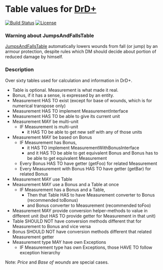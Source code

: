 # Table values for [DrD+](http://www.altar.cz/drdplus/)

[![Build Status](https://travis-ci.com/drdplusinfo/tables.svg?branch=master)](https://travis-ci.com/jaroslavtyc/drd-plus-tables)
[![License](https://poser.pugx.org/drdplus/tables/license)](https://packagist.org/packages/drdplus/tables)

### Warning about JumpsAndFallsTable
[JumpsAndFallsTable](/src/Activities/JumpsAndFallsTable.php) automatically lowers wounds from fall (or jump) by an armour protection, despite rules
which DM should decide about portion of reduced damage by himself.

### Description

Over sixty tables used for calculation and information in DrD+.

- Table is optional. Measurement is what made it real.
- Bonus, if it has a sense, is expressed by an entity.
- Measurement HAS TO exist (except for base of wounds, which is for numerical transpose only)
- Measurement HAS TO implement MeasurementInterface
- Measurement HAS TO be able to give its current unit
- Measurement MAY be multi-unit
    - IF Measurement is multi-unit
        - it HAS TO be able to get new self with any of those units
- Measurement MAY be based on Bonus
    - IF Measurement has Bonus,
        - it HAS TO implement MeasurementWithBonusInterface
        - and it HAS TO be able to get equivalent Bonus and Bonus has to be able to get equivalent Measurement
    - Every Bonus HAS TO have getter (getFoo) for related Measurement
    - Every Measurement with Bonus HAS TO have getter (getBar) for related Bonus
- Measurement MAY use Table
- Measurement MAY use a Bonus and a Table at once
    - IF Measurement has a Bonus and a Table,
        - Then that Table HAS to have Measurement converter to Bonus (recommended toBonus)
        - and Bonus converter to Measurement (recommended toFoo)
- Measurement MAY provide conversion helper-methods to value in different unit (but HAS TO provide getter for Measurement in that unit)
- Table SHOULD NOT have conversion methods different that for Measurement to Bonus and vice versa
- Bonus SHOULD NOT have conversion methods different that related Measurement getter
- Measurement type MAY have own Exceptions
    - IF Measurement type has own Exceptions, those HAVE TO follow exception hierarchy

Note: *Price* and *Base of wounds* are special cases.
